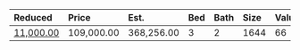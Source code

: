 | Reduced                                                                                | Price      | Est.       | Bed | Bath | Size | Value | Days | Lot  | Year | HOA | Open |
| :------------------------------------------------------------------------------------- | :--------- | :--------- | :-- | :--- | :--- | :---- | :--- | :--- | :--- | :-- | :--- |
| [11,000.00](https://www.movoto.com/home/101-roper-ln-engelhard-nc-27824-415_100217332) | 109,000.00 | 368,256.00 | 3   | 2    | 1644 | 66    | 94   | 0.48 | 1995 | 0   |      |